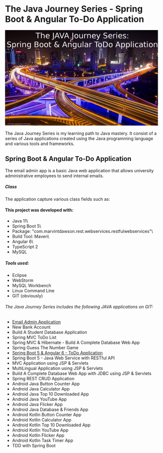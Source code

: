 # The Java Journey Series - Spring Boot & Angular To-Do Application

![](src/assets/java_jouney_series_spring_boot_angular_todo_application.jpeg)

The Java Journey Series is my learning path to Java mastery.  It consist of a series of Java applications
created using the Java programming language and various tools and frameworks.

## Spring Boot & Angular To-Do Application

The email admin app is a basic Java web application that allows university administrative employees to send internal emails.  

##### Class

The application capture various class fields such as:

#### This project was developed with: 

* Java 11\
* Spring Boot 5\
* Package: "com.marvintdawson.rest.webservices.restfulwebservices"\
* Build Tool: Maven\
* Angular 6\
* TypeScript 2
* MySQL 

##### Tools used:

* Eclipse
* WebStorm
* MySQL Workbench
* Linux Command Line
* GIT (obviously)

######  The Java Journey Series includes the following JAVA applications on GIT:
* <a href="https://github.com/marvtdawson/emailAdminApp">Email Admin Application</a>
* New Bank Account
* Build A Student Database Application
* Spring MVC ToDo List
* Spring MVC & Hibernate - Build A Complete Database Web App
* Spring Guess The Number Game 
* <a href="https://github.com/marvtdawson/angular-springboot-todo">Spring Boot 5 & Angular 6 - ToDo Application</a>
* Spring Boot 5 - Java Web Service with RESTful API
* MVC Application using JSP & Servlets
* MultiLingual Application using JSP & Servlets
* Build A Complete Database Web App with JDBC using JSP & Servlets
* Spring REST CRUD Application
* Android Java Button Counter App
* Android Java Calculator App
* Android Java Top 10 Downloaded App
* Android Java YouTube App
* Android Java Flicker App
* Android Java Database & Friends App
* Android Kotlin Button Counter App
* Android Kotlin Calculator App
* Android Kotlin Top 10 Downloaded App
* Android Kotlin YouTube App
* Android Kotlin Flicker App
* Android Kotlin Task Timer App
* TDD with Spring Boot 





